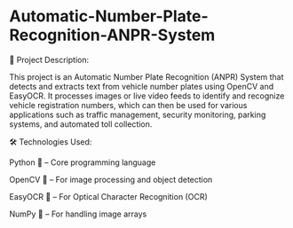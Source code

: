 # Automatic-Number-Plate-Recognition-ANPR-System


📌 Project Description:

   This project is an Automatic Number Plate Recognition (ANPR) System that detects and extracts text from vehicle number plates using OpenCV and EasyOCR. It processes images or live video feeds to identify and recognize vehicle registration numbers, which can then be used for various applications such as traffic management, security monitoring, parking systems, and automated toll collection.

🛠️ Technologies Used:

Python 🐍 – Core programming language

OpenCV 👀 – For image processing and object detection

EasyOCR 📝 – For Optical Character Recognition (OCR)

NumPy 🔢 – For handling image arrays
